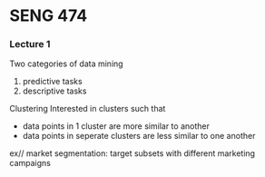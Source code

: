 <h1>SENG 474</h1>

<h3>Lecture 1</h3>

Two categories of data mining

1. predictive tasks
2. descriptive tasks

Clustering
Interested in clusters such that 

- data points in 1 cluster are more similar to another
- data points in seperate clusters are less similar to one another

ex// market segmentation: target subsets with different marketing campaigns